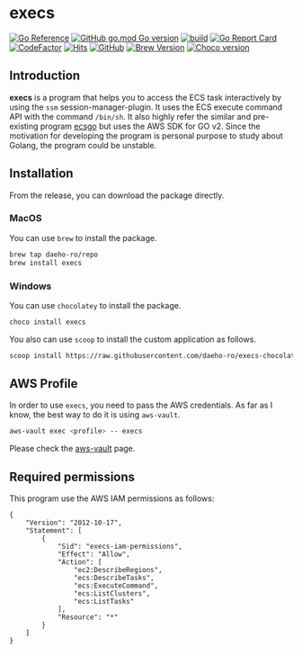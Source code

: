# execs

[![Go Reference](https://pkg.go.dev/badge/github.com/daeho-ro/execs.svg)](https://pkg.go.dev/github.com/daeho-ro/execs)
[![GitHub go.mod Go version](https://img.shields.io/github/go-mod/go-version/daeho-ro/execs)](.)
[![build](https://github.com/daeho-ro/execs/actions/workflows/go.yml/badge.svg)](https://github.com/daeho-ro/execs/actions/workflows/go.yml)
[![Go Report Card](https://goreportcard.com/badge/github.com/daeho-ro/execs)](https://goreportcard.com/report/github.com/daeho-ro/execs)
[![CodeFactor](https://www.codefactor.io/repository/github/daeho-ro/execs/badge/main)](https://www.codefactor.io/repository/github/daeho-ro/execs/overview/main)
[![Hits](https://hits.seeyoufarm.com/api/count/incr/badge.svg?url=https%3A%2F%2Fgithub.com%2Fdaeho-ro%2Fexecs&count_bg=%2379C83D&title_bg=%23555555&icon=&icon_color=%23E7E7E7&title=hits&edge_flat=false)](https://hits.seeyoufarm.com)
[![GitHub](https://img.shields.io/github/license/daeho-ro/execs)](https://github.com/daeho-ro/execs/blob/main/LICENSE)
[![Brew Version](https://img.shields.io/badge/dynamic/json.svg?url=https://raw.githubusercontent.com/daeho-ro/homebrew-tap/master/Info/execs.json&query=$.version&label=homebrew)](https://github.com/daeho-ro/homebrew-tap)
[![Choco version](https://img.shields.io/chocolatey/v/execs)](https://community.chocolatey.org/packages/execs)

## Introduction

**execs** is a program that helps you to access the ECS task interactively by using the `ssm` session-manager-plugin. It uses the ECS execute command API with the command `/bin/sh`. It also highly refer the similar and pre-existing program [ecsgo](https://github.com/tedsmitt/ecsgo) but uses the AWS SDK for GO v2. Since the motivation for developing the program is personal purpose to study about Golang, the program could be unstable.

## Installation
From the release, you can download the package directly.
### MacOS
You can use `brew` to install the package.
```bash
brew tap daeho-ro/repo
brew install execs
```

### Windows
You can use `chocolatey` to install the package.
```bash
choco install execs
```
You also can use `scoop` to install the custom application as follows.
```bash
scoop install https://raw.githubusercontent.com/daeho-ro/execs-chocolatey-package/main/execs.json
```

## AWS Profile
In order to use `execs`, you need to pass the AWS credentials. As far as I know, the best way to do it is using `aws-vault`.
```bash
aws-vault exec <profile> -- execs
```
Please check the [aws-vault](https://github.com/99designs/aws-vault) page.

## Required permissions

This program use the AWS IAM permissions as follows:
```
{
    "Version": "2012-10-17",
    "Statement": [
        {
            "Sid": "execs-iam-permissions",
            "Effect": "Allow",
            "Action": [
                "ec2:DescribeRegions",
                "ecs:DescribeTasks",
                "ecs:ExecuteCommand",
                "ecs:ListClusters",
                "ecs:ListTasks"
            ],
            "Resource": "*"
        }
    ]
}
```
